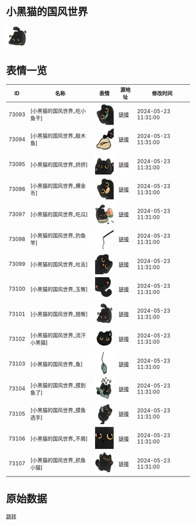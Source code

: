 # 小黑猫的国风世界

<img src="./cover.png" height="60" alt="cover" />

# 表情一览

|ID|名称|表情|源地址|修改时间|
|----|----|----|----|----|
|73093|[小黑猫的国风世界_吃小鱼干]|<img src="./pic/073093_%5B小黑猫的国风世界_吃小鱼干%5D.png" height="60" alt="吃小鱼干"/>|[链接](https://i0.hdslb.com/bfs/garb/4889ca8e417b96739063cf5d8dbd2d58061cf69d.png)|2024-05-23 11:31:00|
|73094|[小黑猫的国风世界_敲木鱼]|<img src="./pic/073094_%5B小黑猫的国风世界_敲木鱼%5D.png" height="60" alt="敲木鱼"/>|[链接](https://i0.hdslb.com/bfs/garb/3608f6ee0bbeb5da61870910df9e5adaf8a99fbc.png)|2024-05-23 11:31:00|
|73095|[小黑猫的国风世界_挤挤]|<img src="./pic/073095_%5B小黑猫的国风世界_挤挤%5D.png" height="60" alt="挤挤"/>|[链接](https://i0.hdslb.com/bfs/garb/c03383f91eaf0fbe8ad028c517bf51ed317e7d47.png)|2024-05-23 11:31:00|
|73096|[小黑猫的国风世界_爆金币]|<img src="./pic/073096_%5B小黑猫的国风世界_爆金币%5D.png" height="60" alt="爆金币"/>|[链接](https://i0.hdslb.com/bfs/garb/b61ae0508ab2ebc96610f9af396f104a7dd64a5c.png)|2024-05-23 11:31:00|
|73097|[小黑猫的国风世界_吃瓜]|<img src="./pic/073097_%5B小黑猫的国风世界_吃瓜%5D.png" height="60" alt="吃瓜"/>|[链接](https://i0.hdslb.com/bfs/garb/3d95ffe98ea16b0e4048699b33d1e03c26438370.png)|2024-05-23 11:31:00|
|73098|[小黑猫的国风世界_钓鱼竿]|<img src="./pic/073098_%5B小黑猫的国风世界_钓鱼竿%5D.png" height="60" alt="钓鱼竿"/>|[链接](https://i0.hdslb.com/bfs/garb/8394bdc0fcf577bd50b799d0c60bbae3091b39b6.png)|2024-05-23 11:31:00|
|73099|[小黑猫的国风世界_吐舌]|<img src="./pic/073099_%5B小黑猫的国风世界_吐舌%5D.png" height="60" alt="吐舌"/>|[链接](https://i0.hdslb.com/bfs/garb/958635ed1209e8d59a7b7bf8f1d4bd0f55fd76d5.png)|2024-05-23 11:31:00|
|73100|[小黑猫的国风世界_玉臀]|<img src="./pic/073100_%5B小黑猫的国风世界_玉臀%5D.png" height="60" alt="玉臀"/>|[链接](https://i0.hdslb.com/bfs/garb/bc666c207d949b710e97f01d1ebe2d4c0f24ef4c.png)|2024-05-23 11:31:00|
|73101|[小黑猫的国风世界_翘臀]|<img src="./pic/073101_%5B小黑猫的国风世界_翘臀%5D.png" height="60" alt="翘臀"/>|[链接](https://i0.hdslb.com/bfs/garb/8b676d7348f99ae188058889ff5013206f284c0a.png)|2024-05-23 11:31:00|
|73102|[小黑猫的国风世界_流汗小黑猫]|<img src="./pic/073102_%5B小黑猫的国风世界_流汗小黑猫%5D.png" height="60" alt="流汗小黑猫"/>|[链接](https://i0.hdslb.com/bfs/garb/fcb65a2ff8b9061934d874b1cc5300f92a3eaadd.png)|2024-05-23 11:31:00|
|73103|[小黑猫的国风世界_鱼]|<img src="./pic/073103_%5B小黑猫的国风世界_鱼%5D.png" height="60" alt="鱼"/>|[链接](https://i0.hdslb.com/bfs/garb/b2ce8e9f917fdc50c2a25238b6844f421825aa26.png)|2024-05-23 11:31:00|
|73104|[小黑猫的国风世界_摸到鱼了]|<img src="./pic/073104_%5B小黑猫的国风世界_摸到鱼了%5D.png" height="60" alt="摸到鱼了"/>|[链接](https://i0.hdslb.com/bfs/garb/ed08a96bad37f8376b12ade266fa21585216ad8e.png)|2024-05-23 11:31:00|
|73105|[小黑猫的国风世界_摸鱼选手]|<img src="./pic/073105_%5B小黑猫的国风世界_摸鱼选手%5D.png" height="60" alt="摸鱼选手"/>|[链接](https://i0.hdslb.com/bfs/garb/0b7a389b64bbb619635862c0f9df58f6e0263cd2.png)|2024-05-23 11:31:00|
|73106|[小黑猫的国风世界_不屑]|<img src="./pic/073106_%5B小黑猫的国风世界_不屑%5D.png" height="60" alt="不屑"/>|[链接](https://i0.hdslb.com/bfs/garb/6a5977557c0accd7f8b65e597761a0bed337612f.png)|2024-05-23 11:31:00|
|73107|[小黑猫的国风世界_抓鱼小猫]|<img src="./pic/073107_%5B小黑猫的国风世界_抓鱼小猫%5D.png" height="60" alt="抓鱼小猫"/>|[链接](https://i0.hdslb.com/bfs/garb/9cb064c21bc35ff5d50b2948ca0ddb535418e827.png)|2024-05-23 11:31:00|

# 原始数据

[跳转](./raw.json)

